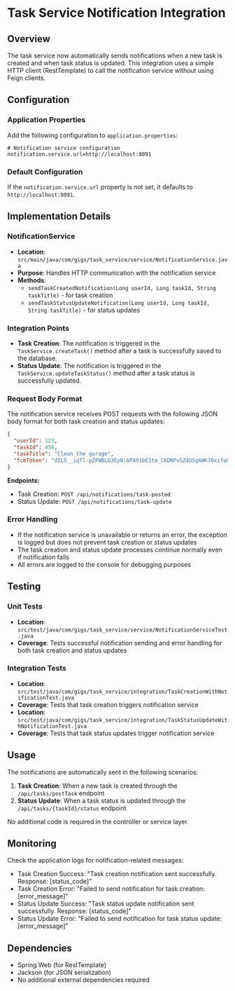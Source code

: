 # Task Service Notification Integration

## Overview

The task service now automatically sends notifications when a new task is created and when task status is updated. This integration uses a simple HTTP client (RestTemplate) to call the notification service without using Feign clients.

## Configuration

### Application Properties

Add the following configuration to `application.properties`:

```properties
# Notification service configuration
notification.service.url=http://localhost:8091
```

### Default Configuration

If the `notification.service.url` property is not set, it defaults to `http://localhost:8091`.

## Implementation Details

### NotificationService

- **Location**: `src/main/java/com/gigs/task_service/service/NotificationService.java`
- **Purpose**: Handles HTTP communication with the notification service
- **Methods**: 
  - `sendTaskCreatedNotification(Long userId, Long taskId, String taskTitle)` - for task creation
  - `sendTaskStatusUpdateNotification(Long userId, Long taskId, String taskTitle)` - for status updates

### Integration Points

- **Task Creation**: The notification is triggered in the `TaskService.createTask()` method after a task is successfully saved to the database.
- **Status Update**: The notification is triggered in the `TaskService.updateTaskStatus()` method after a task status is successfully updated.

### Request Body Format

The notification service receives POST requests with the following JSON body format for both task creation and status updates:

```json
{
  "userId": 123,
  "taskId": 456,
  "taskTitle": "Clean the garage",
  "fcmToken": "dIL5__iqTl-pZFWBLG3EyN:APA91bE1ta_CKDNFvSZ4U5gAWK70xsfoUKmYjMowoV3CZbaK3YP_BWwADyOIyh1ugqxvwZFUOHQ9OuX7P3WwE3MKxEX-j4se9QDChQXK-WmQPwWCGP_UH0E"
}
```

**Endpoints:**
- Task Creation: `POST /api/notifications/task-posted`
- Status Update: `POST /api/notifications/task-update`

### Error Handling

- If the notification service is unavailable or returns an error, the exception is logged but does not prevent task creation or status updates
- The task creation and status update processes continue normally even if notification fails
- All errors are logged to the console for debugging purposes

## Testing

### Unit Tests

- **Location**: `src/test/java/com/gigs/task_service/service/NotificationServiceTest.java`
- **Coverage**: Tests successful notification sending and error handling for both task creation and status updates

### Integration Tests

- **Location**: `src/test/java/com/gigs/task_service/integration/TaskCreationWithNotificationTest.java`
- **Coverage**: Tests that task creation triggers notification service
- **Location**: `src/test/java/com/gigs/task_service/integration/TaskStatusUpdateWithNotificationTest.java`
- **Coverage**: Tests that task status updates trigger notification service

## Usage

The notifications are automatically sent in the following scenarios:

1. **Task Creation**: When a new task is created through the `/api/tasks/postTask` endpoint
2. **Status Update**: When a task status is updated through the `/api/tasks/{taskId}/status` endpoint

No additional code is required in the controller or service layer.

## Monitoring

Check the application logs for notification-related messages:
- Task Creation Success: "Task creation notification sent successfully. Response: [status_code]"
- Task Creation Error: "Failed to send notification for task creation: [error_message]"
- Status Update Success: "Task status update notification sent successfully. Response: [status_code]"
- Status Update Error: "Failed to send notification for task status update: [error_message]"

## Dependencies

- Spring Web (for RestTemplate)
- Jackson (for JSON serialization)
- No additional external dependencies required 